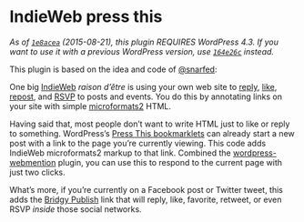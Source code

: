 # IndieWeb press this

_As of
[`1e8acea`](https://github.com/pfefferle/wordpress-indieweb-press-this/commit/1e8acea47c53921d6f12f53527071e57f74ff7c3)
(2015-08-21), this plugin REQUIRES WordPress 4.3. If you want to use it with a
previous WordPress version, use
[`164e26c`](https://github.com/pfefferle/wordpress-indieweb-press-this/tree/164e26c1b4df1aa1370e2afec43b93df9919562e) instead._

This plugin is based on the idea and code of
[@snarfed](https://snarfed.org/indieweb-press-this-bookmarklets-for-wordpress):

One big [IndieWeb](http://indiewebcamp.com/) _raison d’être_ is using your own
web site to [reply](http://indiewebcamp.com/reply),
[like](http://indiewebcamp.com/like), [repost](http://indiewebcamp.com/repost),
and [RSVP](http://indiewebcamp.com/rsvp) to posts and events. You do this by
annotating links on your site with simple
[microformats2](http://microformats.org/wiki/microformats2) HTML.

Having said that, most people don’t want to write HTML just to like or reply to
something. WordPress’s
[Press This bookmarklets](http://codex.wordpress.org/Press_This) can already
start a new post with a link to the page you’re currently viewing. This code
adds IndieWeb microformats2 markup to that link. Combined the
[wordpress-webmention](https://github.com/pfefferle/wordpress-webmention)
plugin, you can use this to respond to the current page with just two clicks.

What’s more, if you’re currently on a Facebook post or Twitter tweet, this adds
the [Bridgy Publish](https://www.brid.gy/about#publish) link that will reply,
like, favorite, retweet, or even RSVP _inside_ those social networks.
